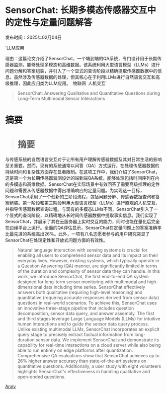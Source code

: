 # SensorChat: 长期多模态传感器交互中的定性与定量问题解答

发布时间：2025年02月04日

`LLM应用

理由：这篇论文介绍了SensorChat，一个端到端的QA系统，专门设计用于长期传感器监测，能够处理多模态和高维数据。该系统利用大型语言模型（LLMs）进行问题分解和答案组装，并引入了一个显式的查询阶段以精确提取传感器数据中的信息。虽然涉及传感器数据的处理，但其核心在于利用LLMs进行自然语言交互和高级推理，因此应归类为LLM应用。` `物联网` `人机交互`

> SensorChat: Answering Qualitative and Quantitative Questions during Long-Term Multimodal Sensor Interactions

# 摘要

> # 摘要
与传感系统的自然语言交互对于让所有用户理解传感器数据及其对日常生活的影响至关重要。然而，现有的系统通常以问答（QA）方式运行，在处理传感器数据的持续时间和复杂性方面存在显著限制。在这项工作中，我们介绍了SensorChat，这是第一个为长期传感器监测设计的端到端QA系统，能够处理包括时间序列在内的多模态和高维数据。SensorChat在实际场景中有效回答了需要高级推理的定性问题和需要从传感器数据中得出准确响应的定量问题。为实现这一目标，SensorChat采用了一个创新的三阶段流程，包括问题分解、传感器数据查询和答案组装。第一阶段和第三阶段利用大型语言模型（LLMs）进行直观的人机交互，并指导传感器数据查询过程。与现有的多模态LLMs不同，SensorChat引入了一个显式的查询阶段，以精确地从长时间传感器数据中提取事实信息。我们实现了SensorChat，并展示了其在云服务器上实时交互的能力，同时也能在量化后完全在边缘平台上运行。全面的QA评估显示，SensorChat在定量问题上的答案准确率比最先进的系统高出26%。此外，一项有八名志愿者参与的用户研究突显了SensorChat在处理定性和开放式问题方面的有效性。

> Natural language interaction with sensing systems is crucial for enabling all users to comprehend sensor data and its impact on their everyday lives. However, existing systems, which typically operate in a Question Answering (QA) manner, are significantly limited in terms of the duration and complexity of sensor data they can handle. In this work, we introduce SensorChat, the first end-to-end QA system designed for long-term sensor monitoring with multimodal and high-dimensional data including time series. SensorChat effectively answers both qualitative (requiring high-level reasoning) and quantitative (requiring accurate responses derived from sensor data) questions in real-world scenarios. To achieve this, SensorChat uses an innovative three-stage pipeline that includes question decomposition, sensor data query, and answer assembly. The first and third stages leverage Large Language Models (LLMs) for intuitive human interactions and to guide the sensor data query process. Unlike existing multimodal LLMs, SensorChat incorporates an explicit query stage to precisely extract factual information from long-duration sensor data. We implement SensorChat and demonstrate its capability for real-time interactions on a cloud server while also being able to run entirely on edge platforms after quantization. Comprehensive QA evaluations show that SensorChat achieves up to 26% higher answer accuracy than state-of-the-art systems on quantitative questions. Additionally, a user study with eight volunteers highlights SensorChat's effectiveness in handling qualitative and open-ended questions.

[Arxiv](https://arxiv.org/abs/2502.02883)